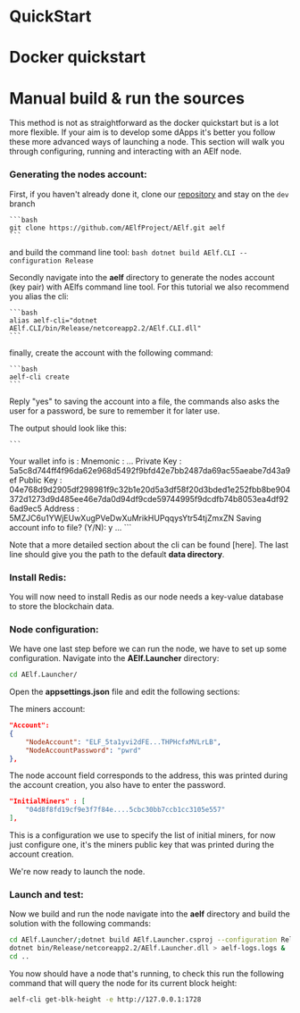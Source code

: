 # QuickStart

# Docker quickstart


# Manual build & run the sources

This method is not as straightforward as the docker quickstart but is a lot more flexible. If your aim is to develop some dApps it's better you follow these more advanced ways of launching a node. This section will walk you through configuring, running and interacting with an AElf node.

### Generating the nodes account:
First, if you haven't already done it, clone our [repository](https://github.com/AElfProject/AElf) and stay on the `dev` branch

    ```bash
    git clone https://github.com/AElfProject/AElf.git aelf
    ```

and build the command line tool:
    ```bash
    dotnet build AElf.CLI --configuration Release
    ```

Secondly navigate into the **aelf** directory to generate the nodes account (key pair) with AElfs command line tool. For this tutorial we also recommend you alias the cli:

    ```bash
    alias aelf-cli="dotnet AElf.CLI/bin/Release/netcoreapp2.2/AElf.CLI.dll"
    ```
finally, create the account with the following command:

    ```bash
    aelf-cli create
    ```
Reply "yes" to saving the account into a file, the commands also asks the user for a password, be sure to remember it for later use.

The output should look like this:

    ```
Your wallet info is :
Mnemonic    : ...
Private Key : 5a5c8d744ff4f96da62e968d5492f9bfd42e7bb2487da69ac55aeabe7d43a9ef
Public Key : 04e768d9d2905df298981f9c32b1e20d5a3df58f20d3bded1e252fbb8be904372d1273d9d485ee46e7da0d94df9cde59744995f9dcdfb74b8053ea4df926ad9ec5
Address     : 5MZJC6u1YWjEUwXugPVeDwXuMrikHUPqqysYtr54tjZmxZN
Saving account info to file? (Y/N): y
    ...
    ```

Note that a more detailed section about the cli can be found [here]. The last line should give you the path to the default **data directory**.

### Install Redis:
You will now need to install Redis as our node needs a key-value database to store the blockchain data.

### Node configuration:
We have one last step before we can run the node, we have to set up some configuration. Navigate into the **AElf.Launcher** directory:

```bash
cd AElf.Launcher/
```

Open the **appsettings.json** file and edit the following sections:

The miners account:
```json
"Account": 
{
    "NodeAccount": "ELF_5ta1yvi2dFE...THPHcfxMVLrLB",
    "NodeAccountPassword": "pwrd"
},
```
The node account field corresponds to the address, this was printed during the account creation, you also have to enter the password.

```json
"InitialMiners" : [
    "04d8f8fd19cf9e3f7f84e....5cbc30bb7ccb1cc3105e557"
],
```
This is a configuration we use to specify the list of initial miners, for now just configure one, it's the miners public key that was printed during the account creation.

We're now ready to launch the node.

### Launch and test:
Now we build and run the node navigate into the **aelf** directory and build the solution with the following commands:

```bash
cd AElf.Launcher/;dotnet build AElf.Launcher.csproj --configuration Release
dotnet bin/Release/netcoreapp2.2/AElf.Launcher.dll > aelf-logs.logs &
cd ..
```

You now should have a node that's running, to check this run the following command that will query the node for its current block height:

```bash
aelf-cli get-blk-height -e http://127.0.0.1:1728
```




